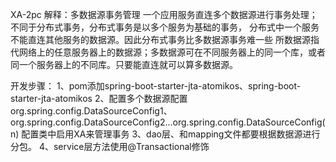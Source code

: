 
XA-2pc
解释：多数据源事务管理
一个应用服务直连多个数据源进行事务处理；不同于分布式事务，分布式事务是以多个服务为基础的事务，
分布式中一个服务不能直连其他服务的数据源。因此分布式事务比多数据源事务难一些
所数据源指代网络上的任意服务器上的数据源；多数据源可在不同服务器上的同一个库，或者同一个服务器上的不同库。只要能直连就可以算多数据源。

开发步骤：
1、pom添加spring-boot-starter-jta-atomikos、spring-boot-starter-jta-atomikos
2、配置多个数据源配置org.spring.config.DataSourceConfig1、org.spring.config.DataSourceConfig2...org.spring.config.DataSourceConfig(n)
    配置类中启用XA来管理事务
3、dao层、和mapping文件都要根据数据源进行分包。
4、service层方法使用@Transactional修饰